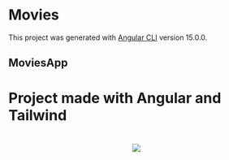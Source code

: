 # Movies

This project was generated with [Angular CLI](https://github.com/angular/angular-cli) version 15.0.0.

## MoviesApp
<h1>Project made with Angular and Tailwind<h1/>

<div align="center">
<img src="https://i.ibb.co/zQ5qxds/Screenshot-29.png">
   </div>

